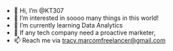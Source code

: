 - 👋 Hi, I’m @KT307
- 👀 I’m interested in soooo many things in this world!
- 🌱 I’m currently learning Data Analytics
- 💞️ If any tech company need a proactive marketer,
- 📫 Reach me via tracy.marcomfreelancer@gmail.com

<!---
KT307/KT307 is a ✨ special ✨ repository because its `README.md` (this file) appears on your GitHub profile.
You can click the Preview link to take a look at your changes.
--->
